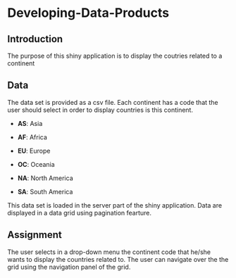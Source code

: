 # Developing-Data-Products

## Introduction

The purpose of this shiny application is to display the coutries related to a continent

## Data

The data set is provided as a csv file.
Each continent has a code that the user should select in order to display countries is this continent.

* **AS**: Asia

* **AF**: Africa

* **EU**: Europe

* **OC**: Oceania

* **NA**: North America

* **SA**: South America

This data set is loaded in the server part of the shiny application.
Data are displayed in a data grid using pagination fearture.

## Assignment

The user selects in a drop-down menu the continent code that he/she wants to display
the countries related to. The user can navigate over the the grid using the navigation panel of the grid.
